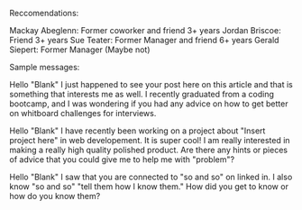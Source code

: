 Reccomendations:

Mackay Abeglenn: Former coworker and friend 3+ years
Jordan Briscoe: Friend 3+ years
Sue Teater: Former Manager and friend 6+ years
Gerald Siepert: Former Manager (Maybe not)




Sample messages:

  Hello "Blank"
I just happened to see your post here on this article and that is something that interests me as well. I recently graduated from a coding bootcamp, and I was wondering if you had any advice on how to get better on whitboard challenges for interviews.

Hello "Blank"
I have recently been working on a project about "Insert project here" in web developement. It is super cool! I am really interested in making a really high quality polished product. Are there any hints or pieces of advice that you could give me to help me with "problem"?

Hello "Blank"
I saw that you are connected to "so and so" on linked in. I also know "so and so" "tell them how I know them."
How did you get to know or how do you know them?



